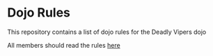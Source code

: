 Dojo Rules
==========

This repository contains a list of dojo rules for the Deadly Vipers dojo

All members should read the rules [here](https://github.com/deadlyvipers)